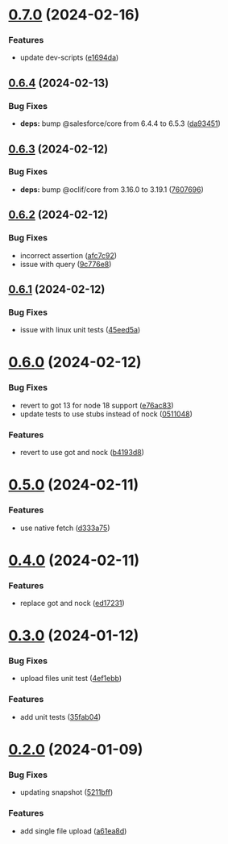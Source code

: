 # [0.7.0](https://github.com/ClayChipps/sf-chipps-data/compare/0.6.4...0.7.0) (2024-02-16)


### Features

* update dev-scripts ([e1694da](https://github.com/ClayChipps/sf-chipps-data/commit/e1694da0e58aeb2e46c34e948e2f7bfa44d45b33))



## [0.6.4](https://github.com/ClayChipps/sf-chipps-data/compare/0.6.3...0.6.4) (2024-02-13)


### Bug Fixes

* **deps:** bump @salesforce/core from 6.4.4 to 6.5.3 ([da93451](https://github.com/ClayChipps/sf-chipps-data/commit/da93451a1606dc4fad7a49452cb28c85f286316f))



## [0.6.3](https://github.com/ClayChipps/sf-chipps-data/compare/0.6.2...0.6.3) (2024-02-12)


### Bug Fixes

* **deps:** bump @oclif/core from 3.16.0 to 3.19.1 ([7607696](https://github.com/ClayChipps/sf-chipps-data/commit/7607696aac0ee40630a3cc3af3702b8c693c048e))



## [0.6.2](https://github.com/ClayChipps/sf-chipps-data/compare/0.6.1...0.6.2) (2024-02-12)


### Bug Fixes

* incorrect assertion ([afc7c92](https://github.com/ClayChipps/sf-chipps-data/commit/afc7c927c363c40e3ca8ac7c3821d69b24228337))
* issue with query ([9c776e8](https://github.com/ClayChipps/sf-chipps-data/commit/9c776e870bbde5161d2785d2b4eb1c8fb42a7afc))



## [0.6.1](https://github.com/ClayChipps/sf-chipps-data/compare/0.6.0...0.6.1) (2024-02-12)


### Bug Fixes

* issue with linux unit tests ([45eed5a](https://github.com/ClayChipps/sf-chipps-data/commit/45eed5af973e494d830d475280fac0c0dba8a77c))



# [0.6.0](https://github.com/ClayChipps/sf-chipps-data/compare/0.5.0...0.6.0) (2024-02-12)


### Bug Fixes

* revert to got 13 for node 18 support ([e76ac83](https://github.com/ClayChipps/sf-chipps-data/commit/e76ac8328e47f644b8861c2d98679367a5bcfde5))
* update tests to use stubs instead of nock ([0511048](https://github.com/ClayChipps/sf-chipps-data/commit/0511048497b0a8a037953107df2b647e8ecdeb43))


### Features

* revert to use got and nock ([b4193d8](https://github.com/ClayChipps/sf-chipps-data/commit/b4193d88446317097a2b9ff9d77dd9f07f06343a))



# [0.5.0](https://github.com/ClayChipps/sf-chipps-data/compare/0.4.0...0.5.0) (2024-02-11)


### Features

* use native fetch ([d333a75](https://github.com/ClayChipps/sf-chipps-data/commit/d333a75f955d376b19207d91143d97db111f4eb5))



# [0.4.0](https://github.com/ClayChipps/sf-chipps-data/compare/0.3.0...0.4.0) (2024-02-11)


### Features

* replace got and nock ([ed17231](https://github.com/ClayChipps/sf-chipps-data/commit/ed17231b34b16cba59e24ea7b79e3dc6b11e0e0f))



# [0.3.0](https://github.com/ClayChipps/sf-chipps-data/compare/0.2.0...0.3.0) (2024-01-12)


### Bug Fixes

* upload files unit test ([4ef1ebb](https://github.com/ClayChipps/sf-chipps-data/commit/4ef1ebb8c55d50897a704caf8c14c643ccdb4222))


### Features

* add unit tests ([35fab04](https://github.com/ClayChipps/sf-chipps-data/commit/35fab0478de99860c0e6224fdcf6db55d51664dd))



# [0.2.0](https://github.com/ClayChipps/sf-chipps-data/compare/5211bff03a946ff588d399e05d2c3dc7711aaa2c...0.2.0) (2024-01-09)


### Bug Fixes

* updating snapshot ([5211bff](https://github.com/ClayChipps/sf-chipps-data/commit/5211bff03a946ff588d399e05d2c3dc7711aaa2c))


### Features

* add single file upload ([a61ea8d](https://github.com/ClayChipps/sf-chipps-data/commit/a61ea8d5bf45afe3f1fedc3e5563bd2089573b61))



